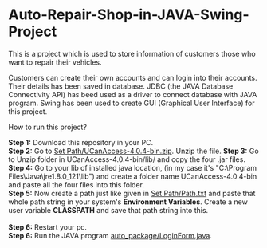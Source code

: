 # Auto-Repair-Shop-in-JAVA-Swing-Project
This is a project which is used to store information of customers those who want to repair their vehicles.

Customers can create their own accounts and can login into their accounts. Their details has been saved in database. JDBC (the JAVA Database Connectivity API) has beed used as a driver to connect database with JAVA program. Swing has been used to create GUI (Graphical User Interface) for this project.

How to run this project?

<B>Step 1:</B> Download this repository in your PC.<br />
<B>Step 2:</B> Go to <a href="https://github.com/yusufidrishi2/Auto-Repair-Shop-in-JAVA-Swing-Project/blob/master/auto_package/Set%20Path/UCanAccess-4.0.4-bin.zip">Set Path/UCanAccess-4.0.4-bin.zip</a>. Unzip the file.
<B>Step 3:</B> Go to Unzip folder in UCanAccess-4.0.4-bin/lib/ and copy the four .jar files.<br />
<B>Step 4:</B> Go to your lib of installed java location, (in my case it's "C:\Program Files\Java\jre1.8.0_121\lib\") and create a folder name UCanAccess-4.0.4-bin and paste all the four files into this folder.<br />
<B>Step 5:</B> Now create a path just like given in <a href="https://github.com/yusufidrishi2/Auto-Repair-Shop-in-JAVA-Swing-Project/blob/master/auto_package/Set%20Path/Path.txt">Set Path/Path.txt</a> and paste that whole path string in your system's <B>Environment Variables</B>. Create a new user variable <B>CLASSPATH</B> and save that path string into this.<br /><br />
<B>Step 6:</B> Restart your pc.<br />
<B>Step 6:</B> Run the JAVA program <a href="https://github.com/yusufidrishi2/Auto-Repair-Shop-in-JAVA-Swing-Project/blob/master/auto_package/LoginForm.java">auto_package/LoginForm.java</a>.<br />
